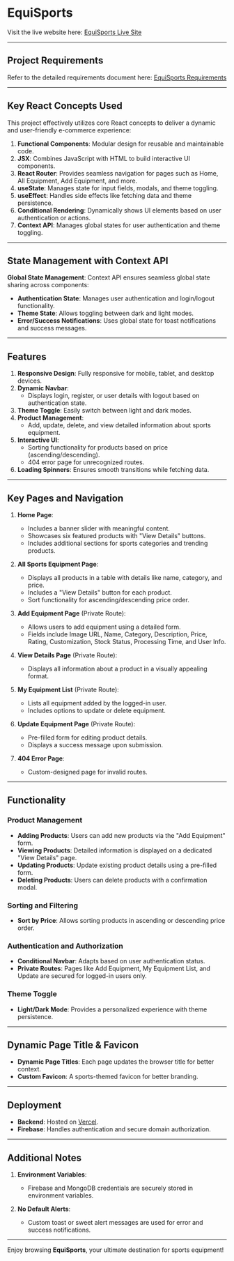 # EquiSports

Visit the live website here: [EquiSports Live Site](https://assingment-10-6af28.web.app/)

---

## Project Requirements

Refer to the detailed requirements document here: [EquiSports Requirements](https://docs.google.com/document/d/1zl97jEDUtdadOGwHSV_fP1gShCwCxwk6DDhQbEpcfHY/edit?tab=t.0)

---

## Key React Concepts Used

This project effectively utilizes core React concepts to deliver a dynamic and user-friendly e-commerce experience:

1. **Functional Components**: Modular design for reusable and maintainable code.
2. **JSX**: Combines JavaScript with HTML to build interactive UI components.
3. **React Router**: Provides seamless navigation for pages such as Home, All Equipment, Add Equipment, and more.
4. **useState**: Manages state for input fields, modals, and theme toggling.
5. **useEffect**: Handles side effects like fetching data and theme persistence.
6. **Conditional Rendering**: Dynamically shows UI elements based on user authentication or actions.
7. **Context API**: Manages global states for user authentication and theme toggling.

---

## State Management with Context API

**Global State Management**: Context API ensures seamless global state sharing across components:

- **Authentication State**: Manages user authentication and login/logout functionality.
- **Theme State**: Allows toggling between dark and light modes.
- **Error/Success Notifications**: Uses global state for toast notifications and success messages.

---

## Features

1. **Responsive Design**: Fully responsive for mobile, tablet, and desktop devices.
2. **Dynamic Navbar**:
   - Displays login, register, or user details with logout based on authentication state.
3. **Theme Toggle**: Easily switch between light and dark modes.
4. **Product Management**:
   - Add, update, delete, and view detailed information about sports equipment.
5. **Interactive UI**:
   - Sorting functionality for products based on price (ascending/descending).
   - 404 error page for unrecognized routes.
6. **Loading Spinners**: Ensures smooth transitions while fetching data.

---

## Key Pages and Navigation

1. **Home Page**:
   - Includes a banner slider with meaningful content.
   - Showcases six featured products with "View Details" buttons.
   - Includes additional sections for sports categories and trending products.

2. **All Sports Equipment Page**:
   - Displays all products in a table with details like name, category, and price.
   - Includes a "View Details" button for each product.
   - Sort functionality for ascending/descending price order.

3. **Add Equipment Page** (Private Route):
   - Allows users to add equipment using a detailed form.
   - Fields include Image URL, Name, Category, Description, Price, Rating, Customization, Stock Status, Processing Time, and User Info.

4. **View Details Page** (Private Route):
   - Displays all information about a product in a visually appealing format.

5. **My Equipment List** (Private Route):
   - Lists all equipment added by the logged-in user.
   - Includes options to update or delete equipment.

6. **Update Equipment Page** (Private Route):
   - Pre-filled form for editing product details.
   - Displays a success message upon submission.

7. **404 Error Page**:
   - Custom-designed page for invalid routes.

---

## Functionality

### Product Management

- **Adding Products**: Users can add new products via the "Add Equipment" form.
- **Viewing Products**: Detailed information is displayed on a dedicated "View Details" page.
- **Updating Products**: Update existing product details using a pre-filled form.
- **Deleting Products**: Users can delete products with a confirmation modal.

### Sorting and Filtering

- **Sort by Price**: Allows sorting products in ascending or descending price order.

### Authentication and Authorization

- **Conditional Navbar**: Adapts based on user authentication status.
- **Private Routes**: Pages like Add Equipment, My Equipment List, and Update are secured for logged-in users only.

### Theme Toggle

- **Light/Dark Mode**: Provides a personalized experience with theme persistence.

---

## Dynamic Page Title & Favicon

- **Dynamic Page Titles**: Each page updates the browser title for better context.
- **Custom Favicon**: A sports-themed favicon for better branding.

---

## Deployment

- **Backend**: Hosted on [Vercel](https://vercel.com/).
- **Firebase**: Handles authentication and secure domain authorization.

---

## Additional Notes

1. **Environment Variables**:
   - Firebase and MongoDB credentials are securely stored in environment variables.

2. **No Default Alerts**:
   - Custom toast or sweet alert messages are used for error and success notifications.

---

Enjoy browsing **EquiSports**, your ultimate destination for sports equipment!
